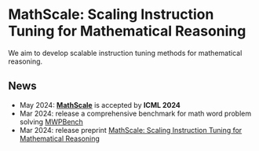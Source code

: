 # MathScale: Scaling Instruction Tuning for Mathematical Reasoning

We aim to develop scalable instruction tuning methods for mathematical reasoning.

## News
- May 2024: **[MathScale](https://arxiv.org/abs/2403.02884)** is accepted by **ICML 2024**
- Mar 2024: release a comprehensive benchmark for math word problem solving [MWPBench](MWPBench)
- Mar 2024: release preprint [MathScale: Scaling Instruction Tuning for Mathematical Reasoning](https://arxiv.org/abs/2403.02884)
